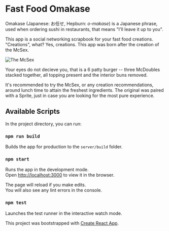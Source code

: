 # Fast Food Omakase

Omakase (Japanese: お任せ, Hepburn: *o-makase*) is a Japanese phrase, used when ordering sushi in restaurants, that means "I'll leave it up to you".

This app is a social networking scrapbook for your fast food creations. "Creations", what? Yes, creations. This app was born after the creation of the McSex.

![The McSex](src/assets/images/mcsex.png "McSex")

Your eyes do not decieve you, that is a 6 patty burger -- three McDoubles stacked together, all topping present and the interior buns removed. 
 
It's recommended to try the McSex, or any creation recommendations, around lunch time to attain the freshest ingredients. The original was paired with a Sprite, just in case you are looking for the most pure experience.

## Available Scripts

In the project directory, you can run:

### `npm run build`

Builds the app for production to the `server/build` folder.<br />

### `npm start`

Runs the app in the development mode.<br />
Open [http://localhost:3000](http://localhost:3000) to view it in the browser.

The page will reload if you make edits.<br />
You will also see any lint errors in the console.

### `npm test`

Launches the test runner in the interactive watch mode.<br />

This project was bootstrapped with [Create React App](https://github.com/facebook/create-react-app).